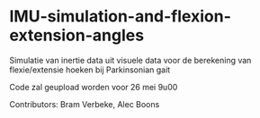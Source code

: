# IMU-simulation-and-flexion-extension-angles
Simulatie van inertie data uit visuele data voor de berekening van flexie/extensie hoeken bij Parkinsonian gait

Code zal geupload worden voor 26 mei 9u00

Contributors: Bram Verbeke, Alec Boons
